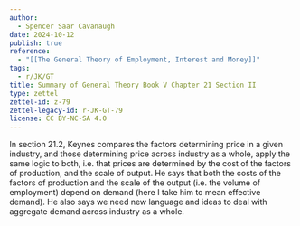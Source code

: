 ```yaml
---
author:
  - Spencer Saar Cavanaugh
date: 2024-10-12
publish: true
reference:
  - "[[The General Theory of Employment, Interest and Money]]"
tags:
  - r/JK/GT
title: Summary of General Theory Book V Chapter 21 Section II
type: zettel
zettel-id: z-79
zettel-legacy-id: r-JK-GT-79
license: CC BY-NC-SA 4.0
---
```


In section 21.2, Keynes compares the factors determining price in a given industry, and those determining price across industry as a whole, apply the same logic to both, i.e. that prices are determined by the cost of the factors of production, and the scale of output. He says that both the costs of the factors of production and the scale of the output (i.e. the volume of employment) depend on demand (here I take him to mean effective demand). He also says we need new language and ideas to deal with aggregate demand across industry as a whole.
